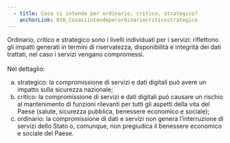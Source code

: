 ```yaml
---
  - title: Cosa si intende per ordinario, critico, strategico?
    anchorLink: 010_Cosasiintendeperordinariocriticostrategico
---
```


Ordinario, critico e strategico sono i livelli individuati per i servizi: riflettono gli impatti generati in termini di riservatezza, disponibilità e integrità dei dati trattati, nel caso i servizi vengano compromessi. <br><br> Nel dettaglio:<ul style='list-style-type: lower-latin;'><li>strategico: la compromissione di servizi e dati digitali può avere un impatto sulla sicurezza nazionale;</li><li>critico: la compromissione di servizi e dati digitali può causare un rischio al mantenimento di funzioni rilevanti per tutti gli aspetti della vita del Paese (salute, sicurezza pubblica, benessere economico e sociale);</li><li>ordinario: la compromissione di dati e servizi non genera l’interruzione di servizi dello Stato o, comunque, non pregiudica il benessere economico e sociale del Paese.</li></ul>